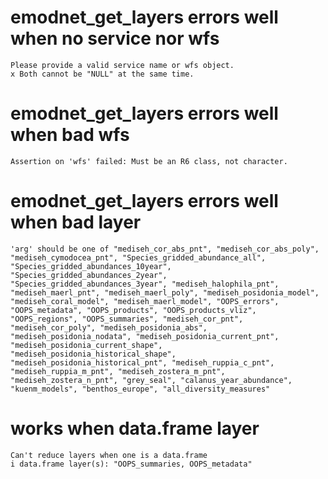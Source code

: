 # emodnet_get_layers errors well when no service nor wfs

    Please provide a valid service name or wfs object.
    x Both cannot be "NULL" at the same time.

# emodnet_get_layers errors well when bad wfs

    Assertion on 'wfs' failed: Must be an R6 class, not character.

# emodnet_get_layers errors well when bad layer

    'arg' should be one of "mediseh_cor_abs_pnt", "mediseh_cor_abs_poly", "mediseh_cymodocea_pnt", "Species_gridded_abundance_all", "Species_gridded_abundances_10year", "Species_gridded_abundances_2year", "Species_gridded_abundances_3year", "mediseh_halophila_pnt", "mediseh_maerl_pnt", "mediseh_maerl_poly", "mediseh_posidonia_model", "mediseh_coral_model", "mediseh_maerl_model", "OOPS_errors", "OOPS_metadata", "OOPS_products", "OOPS_products_vliz", "OOPS_regions", "OOPS_summaries", "mediseh_cor_pnt", "mediseh_cor_poly", "mediseh_posidonia_abs", "mediseh_posidonia_nodata", "mediseh_posidonia_current_pnt", "mediseh_posidonia_current_shape", "mediseh_posidonia_historical_shape", "mediseh_posidonia_historical_pnt", "mediseh_ruppia_c_pnt", "mediseh_ruppia_m_pnt", "mediseh_zostera_m_pnt", "mediseh_zostera_n_pnt", "grey_seal", "calanus_year_abundance", "kuenm_models", "benthos_europe", "all_diversity_measures"

# works when data.frame layer

    Can't reduce layers when one is a data.frame
    i data.frame layer(s): "OOPS_summaries, OOPS_metadata"

